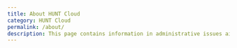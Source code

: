 ```yaml
---
title: About HUNT Cloud
category: HUNT Cloud
permalink: /about/
description: This page contains information in administrative issues aimed at coordinators in HUNT Cloud. 
---
```


